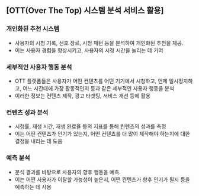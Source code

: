 ## [OTT(Over The Top) 시스템 분석 서비스 활용]
### 개인화된 추천 시스템
 - 사용자의 시청 기록, 선호 장르, 시청 패턴 등을 분석하여 개인화된 추천을 제공. 
 - 이는 사용자 경험을 향상시키고, 사용자의 시청 시간을 늘리는 데 기여
### 세부적인 사용자 행동 분석
 - OTT 플랫폼들은 사용자가 어떤 컨텐츠를 어떤 기기에서 시청하고, 언제 일시정지하고, 어느 시간대에 가장 활동적인지 등과 같은 세부적인 사용자 행동을 분석
 - 이러한 정보는 컨텐츠 제작, 광고 타겟팅, 서비스 개선 등에 활용
### 컨텐츠 성과 분석
 - 시청률, 재생 시간, 재생 완료율 등의 지표를 통해 컨텐츠의 성과를 측정
 - 이는 어떤 컨텐츠가 인기가 있는지, 어떤 컨텐츠를 더 많이 제작해야 하는지에 대한 결정을 내리는 데 도움
### 예측 분석
 -  분석 결과를 바탕으로 사용자의 향후 행동을 예측. 
 - 이는 어떤 사용자가 이탈할 가능성이 높은지, 어떤 컨텐츠가 향후 인기가 될지 등을 예측하는 데 사용